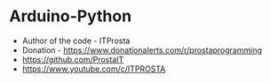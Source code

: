 # Arduino-Python

* Author of the code - ITProsta
 * Donation - https://www.donationalerts.com/r/prostaprogramming
 * https://github.com/ProstaIT
 * https://www.youtube.com/c/ITPROSTA
